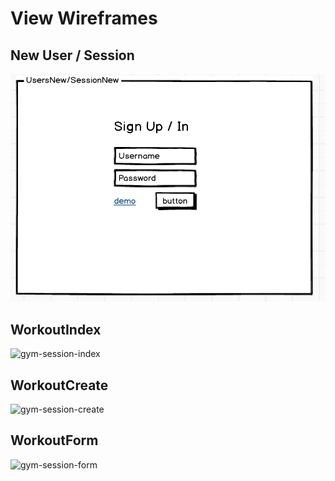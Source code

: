 # View Wireframes

## New User / Session
![new-user-session]

## WorkoutIndex
![gym-session-index]

## WorkoutCreate
![gym-session-create]

## WorkoutForm
![gym-session-form]

[new-user-session]: ./wireframes/Signup_page.png
[gym-session-index]: ./wireframes/WorkoutIndex.png
[gym-session-create]: ./wireframes/WorkoutCreate.png
[gym-session-form]: ./wireframes/WorkoutForm.png
